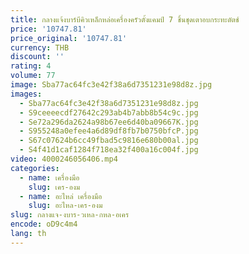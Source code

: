 ```yaml
---
title: กลางแจ้งบาร์บีคิวเหล็กหล่อเครื่องครัวตั้งแคมป์ 7 ชิ้นชุดเตาอบกระทะดัตช์
price: '10747.81'
price_original: '10747.81'
currency: THB
discount: ''
rating: 4
volume: 77
image: Sba77ac64fc3e42f38a6d7351231e98d8z.jpg
images:
  - Sba77ac64fc3e42f38a6d7351231e98d8z.jpg
  - S9ceeeecdf27642c293ab4b7abb8b54c9c.jpg
  - Se72a296da2624a98b67ee6d40ba09667K.jpg
  - S955248a0efee4a6d89df8fb7b0750bfcP.jpg
  - S67c07624b6cc49fbad5c9816e680b00al.jpg
  - S4f41d1caf1284f718ea32f400a16c004f.jpg
video: 4000246056406.mp4
categories:
  - name: เครื่องมือ
    slug: เคร-องม
  - name: อะไหล่ เครื่องมือ
    slug: อะไหล-เคร-องม
slug: กลางแจ-งบาร-วเหล-กหล-อเคร
encode: oD9c4m4
lang: th
---
```

  